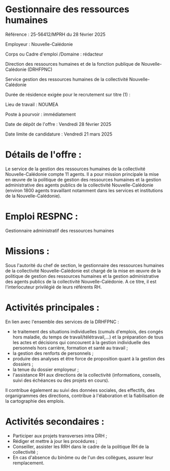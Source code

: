 # Gestionnaire des ressources humaines

Référence : 25-56412/MPRH du 28 février 2025

Employeur : Nouvelle-Calédonie

Corps ou Cadre d'emploi /Domaine : rédacteur

Direction des ressources humaines et de la fonction publique de Nouvelle-Calédonie (DRHFPNC)

Service gestion des ressources humaines de la collectivité Nouvelle-Calédonie

Durée de résidence exigée pour le recrutement sur titre (1) :

Lieu de travail : NOUMEA

Poste à pourvoir : immédiatement

Date de dépôt de l'offre : Vendredi 28 février 2025

Date limite de candidature : Vendredi 21 mars 2025

# Détails de l'offre :

Le service de la gestion des ressources humaines de la collectivité Nouvelle-Calédonie compte 11 agents. Il a pour mission principale la mise en œuvre de la politique de gestion des ressources humaines et la gestion administrative des agents publics de la collectivité Nouvelle-Calédonie (environ 1800 agents travaillant notamment dans les services et institutions de la Nouvelle-Calédonie).

# Emploi RESPNC :

Gestionnaire administratif des ressources humaines

# Missions :

Sous l'autorité du chef de section, le gestionnaire des ressources humaines de la collectivité Nouvelle-Calédonie est chargé de la mise en œuvre de la politique de gestion des ressources humaines et la gestion administrative des agents publics de la collectivité Nouvelle-Calédonie. A ce titre, il est l'interlocuteur privilégié de leurs référents RH.

# Activités principales :

En lien avec l'ensemble des services de la DRHFPNC :

- le traitement des situations individuelles (cumuls d'emplois, des congés hors maladie, du temps de travail/télétravail,...) et la préparation de tous les actes et décisions qui concourent à la gestion individuelle des personnels hors carrière, formation et santé au travail ;
- la gestion des renforts de personnels ;
- produire des analyses et être force de proposition quant à la gestion des dossiers ;
- la tenue du dossier employeur ;
- l'assistance RH aux directions de la collectivité (informations, conseils, suivi des échéances ou des projets en cours).

Il contribue également au suivi des données sociales, des effectifs, des organigrammes des directions, contribue à l'élaboration et la fiabilisation de la cartographie des emplois.

# Activités secondaires :

- Participer aux projets transverses intra DRH ;
- Rédiger et mettre à jour les procédures ;
- Conseiller, assister les RRH dans le cadre de la politique RH de la collectivité ;
- En cas d'absence du binôme ou de l'un des collègues, assurer leur remplacement.